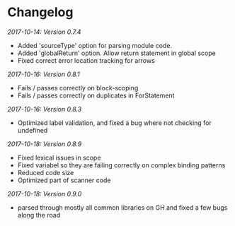 # Changelog

*2017-10-14: Version 0.7.4*

 * Added 'sourceType' option for parsing module code.
 * Added 'globalReturn' option. Allow return statement in global scope
 * Fixed correct error location tracking for arrows

*2017-10-16: Version 0.8.1*

* Fails / passes correctly on block-scoping
* Fails / passes correctly on duplicates in ForStatement

*2017-10-16: Version 0.8.3*

* Optimized label validation, and fixed a bug where not checking for undefined

*2017-10-18: Version 0.8.9*

* Fixed lexical issues in scope
* Fixed variabel so they are failing correctly on complex binding patterns
* Reduced code size
* Optimized part of scanner code

*2017-10-18: Version 0.9.0*

- parsed through mostly all common libraries on GH and fixed a few bugs along the road